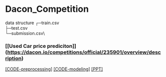 # Dacon_Competition

data structure
┌─train.csv\
├─test.csv\
└─submission.csv\

### [[Used Car price prediciton]] (https://dacon.io/competitions/official/235901/overview/description)
[[CODE-preprocessing]](https://github.com/I-SUBIN/Dacon_Competition/blob/main/Preprocessing.ipynb)
[[CODE-modeling]](https://github.com/I-SUBIN/Dacon_Competition/blob/main/Modeling.ipynb)
[[PPT]](https://github.com/I-SUBIN/Dacon_Competition/blob/main/PPT.pdf)
